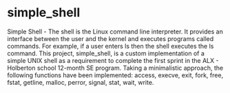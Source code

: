 # simple_shell
 Simple Shell - The shell is the Linux command line interpreter. It provides an interface between the user and the kernel and executes programs called commands. For example, if a user enters ls then the shell executes the ls command.  This project, simple_shell, is a custom implementation of a simple UNIX shell as a requirement to complete the first sprint in the ALX - Holberton school 12-month SE program. Taking a minimalistic approach, the following functions have been implemented: access, execve, exit, fork, free, fstat, getline, malloc, perror, signal, stat, wait, write.
